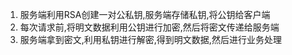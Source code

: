 1. 服务端利用RSA创建一对公私钥,服务端存储私钥,将公钥给客户端
2. 每次请求前,将明文数据利用公钥进行加密,然后将密文传递给服务端
3. 服务端拿到密文,利用私钥进行解密,得到明文数据,然后进行业务处理